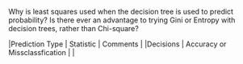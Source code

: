 Why is least squares used when the decision tree is used to predict probability?
Is there ever an advantage to trying Gini or Entropy with decision trees, rather than Chi-square?

|Prediction Type  | Statistic                               | Comments  |
|Decisions        | Accuracy or Missclassfication           |           |
